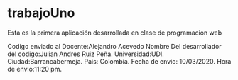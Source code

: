 # trabajoUno
Esta es la primera aplicación desarrollada en clase de programacion web

Codigo enviado al Docente:Alejandro Acevedo
Nombre Del desarrollador del codigo:Julian Andres Ruiz Peña.
Universidad:UDI.
Ciudad:Barrancabermeja.
Pais: Colombia.
Fecha de envio: 10/03/2020.
Hora de envio:11:20 pm.

